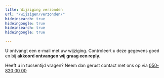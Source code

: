 ```yaml
---
title: Wijziging verzonden
url: "/wijzigen/verzonden/"
hideinsearch: true
hideingoogle: true
hideinsearch: true
hideingoogle: true

---
```

U ontvangt een e-mail met uw wijziging. Controleert u deze gegevens goed en bij **akkoord ontvangen wij graag een reply.**

Heeft u in tussentijd vragen? Neem dan gerust contact met ons op via [050-820 00 00](tel:+31508200000)